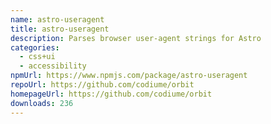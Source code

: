 ```yaml
---
name: astro-useragent
title: astro-useragent
description: Parses browser user-agent strings for Astro
categories:
  - css+ui
  - accessibility
npmUrl: https://www.npmjs.com/package/astro-useragent
repoUrl: https://github.com/codiume/orbit
homepageUrl: https://github.com/codiume/orbit
downloads: 236
---
```

